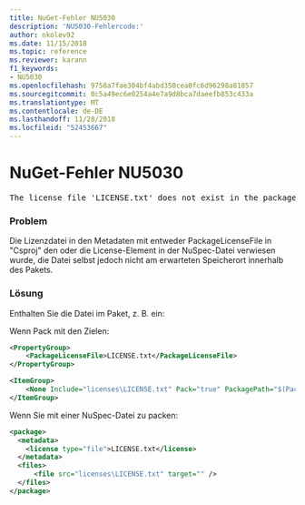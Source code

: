 ```yaml
---
title: NuGet-Fehler NU5030
description: 'NU5030-Fehlercode:'
author: nkolev92
ms.date: 11/15/2018
ms.topic: reference
ms.reviewer: karann
f1_keywords:
- NU5030
ms.openlocfilehash: 9758a7fae304bf4abd350cea0fc6d96298a81057
ms.sourcegitcommit: 0c5a49ec6e0254a4e7a9d8bca7daeefb853c433a
ms.translationtype: MT
ms.contentlocale: de-DE
ms.lasthandoff: 11/28/2018
ms.locfileid: "52453667"
---
```

# <a name="nuget-error-nu5030"></a>NuGet-Fehler NU5030
<pre>The license file 'LICENSE.txt' does not exist in the package.</pre>

### <a name="issue"></a>Problem

Die Lizenzdatei in den Metadaten mit entweder PackageLicenseFile in "Csproj" den oder die License-Element in der NuSpec-Datei verwiesen wurde, die Datei selbst jedoch nicht am erwarteten Speicherort innerhalb des Pakets.


### <a name="solution"></a>Lösung

Enthalten Sie die Datei im Paket, z. B. ein:

Wenn Pack mit den Zielen:
```xml
<PropertyGroup>
    <PackageLicenseFile>LICENSE.txt</PackageLicenseFile>
</PropertyGroup>

<ItemGroup>
    <None Include="licenses\LICENSE.txt" Pack="true" PackagePath="$(PackageLicenseFile)" />
</ItemGroup>
```

Wenn Sie mit einer NuSpec-Datei zu packen:
```xml
<package>
  <metadata>
    <license type="file">LICENSE.txt</license>
  </metadata>
  <files>
      <file src="licenses\LICENSE.txt" target="" />
  </files>
</package>
```